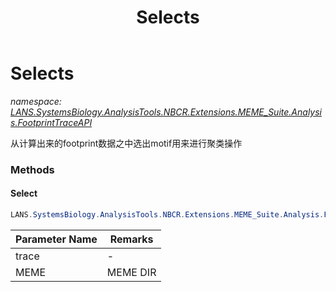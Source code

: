 ﻿---
title: Selects
---

# Selects
_namespace: [LANS.SystemsBiology.AnalysisTools.NBCR.Extensions.MEME_Suite.Analysis.FootprintTraceAPI](N-LANS.SystemsBiology.AnalysisTools.NBCR.Extensions.MEME_Suite.Analysis.FootprintTraceAPI.html)_

从计算出来的footprint数据之中选出motif用来进行聚类操作



### Methods

#### Select
```csharp
LANS.SystemsBiology.AnalysisTools.NBCR.Extensions.MEME_Suite.Analysis.FootprintTraceAPI.Selects.Select(LANS.SystemsBiology.AnalysisTools.NBCR.Extensions.MEME_Suite.Analysis.MotifScans.FootprintTrace,System.String)
```


|Parameter Name|Remarks|
|--------------|-------|
|trace|-|
|MEME|MEME DIR|



